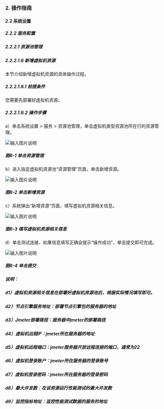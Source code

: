 ### 2. 操作指南

#### 2.2 系统设置

##### 2.2.2 服务配置

##### 2.2.2.1 资源池管理

##### 2.2.2.1.6 新增虚拟机资源

本节介绍新增虚拟机资源的具体操作过程。

##### 2.2.2.1.6.1 前提条件

您需要先部署好虚拟机资源。

##### 2.2.2.1.6.2 操作步骤

a）单击系统设置 > 服务 > 资源池管理，单击虚拟机类型资源池所在行的资源管理。

![输入图片说明](../../../../../images/SoFlu%E5%85%A8%E8%87%AA%E5%8A%A8%E6%B5%8B%E8%AF%95%E5%B9%B3%E5%8F%B0%E6%95%99%E7%A8%8B/2.%20%E6%93%8D%E4%BD%9C%E6%8C%87%E5%8D%97/2.%20%E7%B3%BB%E7%BB%9F%E8%AE%BE%E7%BD%AE/2.%20%E6%9C%8D%E5%8A%A1%E9%85%8D%E7%BD%AE/1.%20%E8%B5%84%E6%BA%90%E6%B1%A0%E7%AE%A1%E7%90%86/6-1.png)

##### 图6-1 单击资源管理

b）进入指定虚拟机资源池“资源管理”页面，单击新增资源。

![输入图片说明](../../../../../images/SoFlu%E5%85%A8%E8%87%AA%E5%8A%A8%E6%B5%8B%E8%AF%95%E5%B9%B3%E5%8F%B0%E6%95%99%E7%A8%8B/2.%20%E6%93%8D%E4%BD%9C%E6%8C%87%E5%8D%97/2.%20%E7%B3%BB%E7%BB%9F%E8%AE%BE%E7%BD%AE/2.%20%E6%9C%8D%E5%8A%A1%E9%85%8D%E7%BD%AE/1.%20%E8%B5%84%E6%BA%90%E6%B1%A0%E7%AE%A1%E7%90%86/6-2.png)

##### 图6-2 单击新增资源

c）系统弹出“新增资源”页面，填写虚拟机资源相关信息。

![输入图片说明](../../../../../images/SoFlu%E5%85%A8%E8%87%AA%E5%8A%A8%E6%B5%8B%E8%AF%95%E5%B9%B3%E5%8F%B0%E6%95%99%E7%A8%8B/2.%20%E6%93%8D%E4%BD%9C%E6%8C%87%E5%8D%97/2.%20%E7%B3%BB%E7%BB%9F%E8%AE%BE%E7%BD%AE/2.%20%E6%9C%8D%E5%8A%A1%E9%85%8D%E7%BD%AE/1.%20%E8%B5%84%E6%BA%90%E6%B1%A0%E7%AE%A1%E7%90%86/6-3.png)

##### 图6-3 填写虚拟机资源相关信息

d）单击测试连接，如果信息填写正确会提示“操作成功”，单击提交即可完成。

![输入图片说明](../../../../../images/SoFlu%E5%85%A8%E8%87%AA%E5%8A%A8%E6%B5%8B%E8%AF%95%E5%B9%B3%E5%8F%B0%E6%95%99%E7%A8%8B/2.%20%E6%93%8D%E4%BD%9C%E6%8C%87%E5%8D%97/2.%20%E7%B3%BB%E7%BB%9F%E8%AE%BE%E7%BD%AE/2.%20%E6%9C%8D%E5%8A%A1%E9%85%8D%E7%BD%AE/1.%20%E8%B5%84%E6%BA%90%E6%B1%A0%E7%AE%A1%E7%90%86/6-4.png)

##### 图6-4 单击提交

##### 说明：

##### d1）虚拟机资源相关信息在部署好虚拟机资源池后，根据实际情况填写即可。

##### d2）节点引擎服务地址：部署节点引擎包的服务器的地址

##### d3）Jmeter部署路径：服务器中jmeter的部署路径

##### d4）虚拟机远程IP：jmeter所在服务器的地址

##### d5）虚拟机远程端口：jmeter服务器开放远程连接的端口，通常为22

##### d6）虚拟机登录账户：jmeter所在服务器的登录账号

##### d7）虚拟机登录密码：jmeter所在服务器的登录密码

##### d8）最大并发数：在该资源运行性能测试的最大并发数

##### d9）监控指标地址：监控性能测试数据的服务的地址
